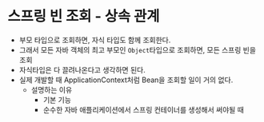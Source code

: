 # 스프링 빈 조회 - 상속 관계
*  부모 타입으로 조회하면, 자식 타입도 함께 조회한다.
*  그래서 모든 자바 객체의 최고 부모인 `Object`타입으로 조회하면, 모든 스프링 빈을 조회
* 자식타입은 다 끌려나온다고 생각하면 된다.
* 실제 개발할 때 ApplicationContext처럼 Bean을 조회할 일이 거의 없다.
  * 설명하는 이유
    * 기본 기능
    * 순수한 자바 애플리케이션에서 스프링 컨테이너를 생성해서 써야될 때